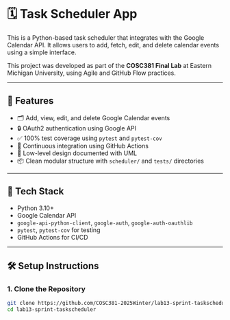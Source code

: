 # 🗓️ Task Scheduler App

This is a Python-based task scheduler that integrates with the Google Calendar API. It allows users to add, fetch, edit, and delete calendar events using a simple interface.

This project was developed as part of the **COSC381 Final Lab** at Eastern Michigan University, using Agile and GitHub Flow practices.

---

## 🚀 Features

- 🗂️ Add, view, edit, and delete Google Calendar events
- 🔒 OAuth2 authentication using Google API
- ✅ 100% test coverage using `pytest` and `pytest-cov`
- 🧪 Continuous integration using GitHub Actions
- 📐 Low-level design documented with UML
- 📦 Clean modular structure with `scheduler/` and `tests/` directories

---

## 🧰 Tech Stack

- Python 3.10+
- Google Calendar API
- `google-api-python-client`, `google-auth`, `google-auth-oauthlib`
- `pytest`, `pytest-cov` for testing
- GitHub Actions for CI/CD

---

## 🛠️ Setup Instructions

### 1. Clone the Repository

```bash
git clone https://github.com/COSC381-2025Winter/lab13-sprint-taskscheduler.git
cd lab13-sprint-taskscheduler
